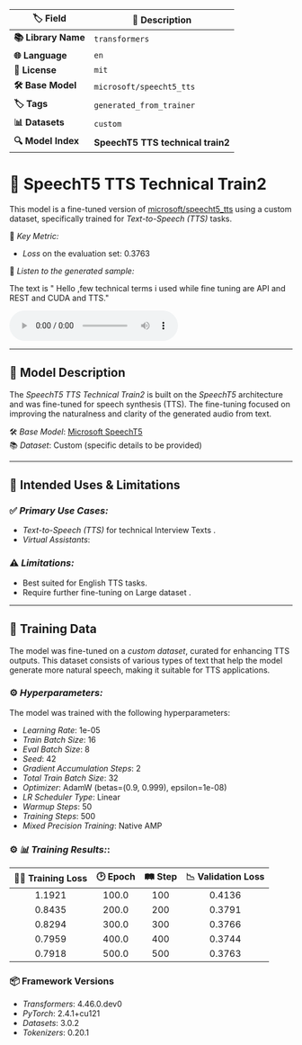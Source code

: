 | :label: **Field**        | :page_facing_up: **Description**                     |
|--------------------------|-----------------------------------------------------|
| **📚 Library Name**       | `transformers`                                      |
| **🌐 Language**           | `en`                                                |
| **📄 License**            | `mit`                                               |
| **🛠️ Base Model**         | `microsoft/speecht5_tts`                            |
| **🏷️ Tags**               | `generated_from_trainer`                            |
| **📊 Datasets**           | `custom`                                            |
| **🔍 Model Index**        | **SpeechT5 TTS technical train2**                   |

<!-- This model card has been generated automatically according to the information the Trainer had access to. You
should probably proofread and complete it, then remove this comment. -->

# 🎤 SpeechT5 TTS Technical Train2

This model is a fine-tuned version of [microsoft/speecht5_tts](https://huggingface.co/microsoft/speecht5_tts) using a custom dataset, specifically trained for *Text-to-Speech (TTS)* tasks. 

🎯 *Key Metric:*
- *Loss* on the evaluation set: 0.3763

📢 *Listen to the generated sample:*

  The text is " Hello ,few technical terms i used while fine tuning are  API and REST and CUDA and TTS."

<audio controls src="https://cdn-uploads.huggingface.co/production/uploads/66f64964584cae45b5494560/JYJmDNPHnBRLuvqGTJQSu.wav"></audio>

---

## 📝 Model Description

The *SpeechT5 TTS Technical Train2* is built on the *SpeechT5* architecture and was fine-tuned for speech synthesis (TTS). The fine-tuning focused on improving the naturalness and clarity of the generated audio from text.

🛠 *Base Model*: [Microsoft SpeechT5](https://huggingface.co/microsoft/speecht5_tts)  
📚 *Dataset*: Custom (specific details to be provided)

---

## 🔧 Intended Uses & Limitations

### ✅ *Primary Use Cases:*
- *Text-to-Speech (TTS)* for technical Interview Texts .
- *Virtual Assistants*:
  

### ⚠ *Limitations:*
- Best suited for English TTS tasks.
- Require further fine-tuning on Large dataset  .

---

## 📅 Training Data

The model was fine-tuned on a *custom dataset*, curated for enhancing TTS outputs. This dataset consists of various types of text that help the model generate more natural speech, making it suitable for TTS applications.

### ⚙ *Hyperparameters:*

The model was trained with the following hyperparameters:

- *Learning Rate*: 1e-05
- *Train Batch Size*: 16
- *Eval Batch Size*: 8
- *Seed*: 42
- *Gradient Accumulation Steps*: 2
- *Total Train Batch Size*: 32
- *Optimizer*: AdamW (betas=(0.9, 0.999), epsilon=1e-08)
- *LR Scheduler Type*: Linear
- *Warmup Steps*: 50
- *Training Steps*: 500
- *Mixed Precision Training*: Native AMP

### ⚙ *📊 Training Results:*:
| 🏋‍♂ Training Loss | 🕑 Epoch | 🛤 Step | 📉 Validation Loss |
|:-------------------:|:-------:|:-------:|:-----------------:|
|        1.1921       | 100.0   | 100     |      0.4136       |
|        0.8435       | 200.0   | 200     |      0.3791       |
|        0.8294       | 300.0   | 300     |      0.3766       |
|        0.7959       | 400.0   | 400     |      0.3744       |
|        0.7918       | 500.0   | 500     |      0.3763       |


### 📦 Framework Versions

- *Transformers*: 4.46.0.dev0
- *PyTorch*: 2.4.1+cu121
- *Datasets*: 3.0.2
- *Tokenizers*: 0.20.1
